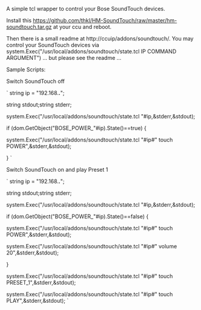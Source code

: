 A simple tcl wrapper to control your Bose SoundTouch devices.

Install this https://github.com/thkl/HM-SoundTouch/raw/master/hm-soundtouch.tar.gz at your ccu and reboot.

Then there is a small readme at http://ccuip/addons/soundtouch/. You may control your SoundTouch devices via system.Exec("/usr/local/addons/soundtouch/state.tcl IP COMMAND ARGUMENT")
... but please see the readme ...


Sample Scripts:

Switch SoundTouch off

`
string ip = "192.168.___.___";

string stdout;string stderr;

system.Exec("/usr/local/addons/soundtouch/state.tcl "#ip,&stderr,&stdout);

if (dom.GetObject("BOSE_POWER_"#ip).State()==true) {

system.Exec("/usr/local/addons/soundtouch/state.tcl "#ip#" touch POWER",&stderr,&stdout);

}
`


Switch SoundTouch on and play Preset 1

`
string ip = "192.168.___.___";

string stdout;string stderr;

system.Exec("/usr/local/addons/soundtouch/state.tcl "#ip,&stderr,&stdout);

if (dom.GetObject("BOSE_POWER_"#ip).State()==false) {

system.Exec("/usr/local/addons/soundtouch/state.tcl "#ip#" touch POWER",&stderr,&stdout);

system.Exec("/usr/local/addons/soundtouch/state.tcl "#ip#" volume 20",&stderr,&stdout);

}

system.Exec("/usr/local/addons/soundtouch/state.tcl "#ip#" touch PRESET_1",&stderr,&stdout);

system.Exec("/usr/local/addons/soundtouch/state.tcl "#ip#" touch PLAY",&stderr,&stdout);
`
